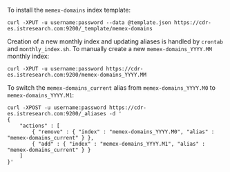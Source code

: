 To install the `memex-domains` index template:

    curl -XPUT -u username:password --data @template.json https://cdr-es.istresearch.com:9200/_template/memex-domains

Creation of a new monthly index and updating aliases is handled by `crontab` and `monthly_index.sh`. To manually create a new
`memex-domains_YYYY.MM` monthly index:

    curl -XPUT -u username:password https://cdr-es.istresearch.com:9200/memex-domains_YYYY.MM

To switch the `memex-domains_current` alias from `memex-domains_YYYY.M0` to `memex-domains_YYYY.M1`:

    curl -XPOST -u username:password https://cdr-es.istresearch.com:9200/_aliases -d '
    {
        "actions" : [
            { "remove" : { "index" : "memex-domains_YYYY.M0", "alias" : "memex-domains_current" } },
            { "add" : { "index" : "memex-domains_YYYY.M1", "alias" : "memex-domains_current" } }
        ]
    }'
